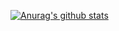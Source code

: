 [![Anurag's github stats](https://github-readme-stats.vercel.app/api?username=anuraghazra&count_private=true&show_icons=true)](https://github.com/anuraghazra/github-readme-stats)

<!--
**ChrisAmelia/ChrisAmelia** is a ✨ _special_ ✨ repository because its `README.md` (this file) appears on your GitHub profile.

Here are some ideas to get you started:

- 🔭 I’m currently working on ...
- 🌱 I’m currently learning ...
- 👯 I’m looking to collaborate on ...
- 🤔 I’m looking for help with ...
- 💬 Ask me about ...
- 📫 How to reach me: ...
- 😄 Pronouns: ...
- ⚡ Fun fact: ...
-->
